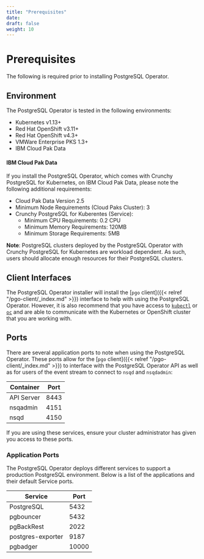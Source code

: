 ```yaml
---
title: "Prerequisites"
date:
draft: false
weight: 10
---
```


# Prerequisites

The following is required prior to installing PostgreSQL Operator.

## Environment

The PostgreSQL Operator is tested in the following environments:

* Kubernetes v1.13+
* Red Hat OpenShift v3.11+
* Red Hat OpenShift v4.3+
* VMWare Enterprise PKS 1.3+
* IBM Cloud Pak Data

#### IBM Cloud Pak Data

If you install the PostgreSQL Operator, which comes with Crunchy
PostgreSQL for Kubernetes, on IBM Cloud Pak Data, please note the following
additional requirements:

* Cloud Pak Data Version 2.5
* Minimum Node Requirements (Cloud Paks Cluster): 3
* Crunchy PostgreSQL for Kuberentes (Service):
  * Minimum CPU Requirements: 0.2 CPU
  * Minimum Memory Requirements: 120MB
  * Minimum Storage Requirements: 5MB

**Note**: PostgreSQL clusters deployed by the PostgreSQL Operator with
Crunchy PostgreSQL for Kubernetes are workload dependent. As such, users should
allocate enough resources for their PostgreSQL clusters.

## Client Interfaces

The PostgreSQL Operator installer will install the [`pgo` client]({{< relref "/pgo-client/_index.md" >}}) interface
to help with using the PostgreSQL Operator. However, it is also recommend that
you have access to [`kubectl`](https://kubernetes.io/docs/tasks/tools/install-kubectl/)
or [`oc`](https://www.okd.io/download.html) and are able to communicate with the
Kubernetes or OpenShift cluster that you are working with.

## Ports

There are several application ports to note when using the PostgreSQL Operator.
These ports allow for the [`pgo` client]({{< relref "/pgo-client/_index.md" >}})
to interface with the PostgreSQL Operator API as well as for users of the event
stream to connect to `nsqd` and `nsqdadmin`:

| Container | Port |
| --- | --- |
| API Server | 8443 |
| nsqadmin | 4151 |
| nsqd | 4150 |

If you are using these services, ensure your cluster administrator has given you
access to these ports.

### Application Ports

The PostgreSQL Operator deploys different services to support a production
PostgreSQL environment. Below is a list of the applications and their default
Service ports.

| Service | Port |
| --- | --- |
| PostgreSQL | 5432 |
| pgbouncer | 5432 |
| pgBackRest | 2022 |
| postgres-exporter | 9187 |
| pgbadger | 10000 |
